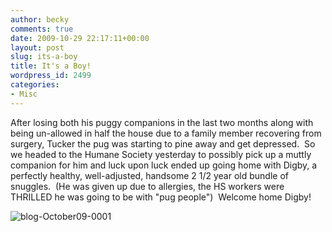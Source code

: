 ```yaml
---
author: becky
comments: true
date: 2009-10-29 22:17:11+00:00
layout: post
slug: its-a-boy
title: It's a Boy!
wordpress_id: 2499
categories:
- Misc
---
```


After losing both his puggy companions in the last two months along with being un-allowed in half the house due to a family member recovering from surgery, Tucker the pug was starting to pine away and get depressed.  So we headed to the Humane Society yesterday to possibly pick up a muttly companion for him and luck upon luck ended up going home with Digby, a perfectly healthy, well-adjusted, handsome 2 1/2 year old bundle of  snuggles.  (He was given up due to allergies, the HS workers were THRILLED he was going to be with "pug people")  Welcome home Digby!




![blog-October09-0001](http://beta.beckyjenson.com/wp-content/uploads/2009/10/blog-October09-00013.jpg)
